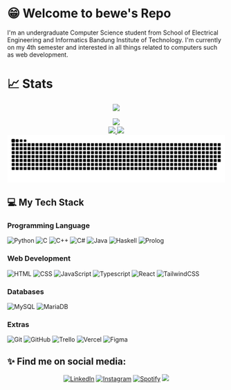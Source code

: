 # 😁 Welcome to bewe's Repo

I'm an undergraduate Computer Science student from School of Electrical Engineering and Informatics Bandung Institute of Technology. I'm currently on my 4th semester and interested in all things related to computers such as web development.

<h1>📈 Stats</h1>
<div align="center">
    <a href = "https://github.com/bernarduswillson/">
        <img src="https://github-readme-activity-graph.cyclic.app/graph?username=bernarduswillson&theme=dracula" />
        <p align="center">
        <div align="center">
        <img src="https://github-profile-trophy.vercel.app/?username=bernarduswillson&theme=dracula&no-bg=true&no-frame=true&row=1&column=4&title=MultiLanguage,Commits, Repo, PullRequest">
        </div>
        <img src="https://github-readme-stats.vercel.app/api?username=bernarduswillson&hide=issues&count_private=true&show_icons=true&theme=dracula" height=164/>
        <img src="https://github-readme-stats.vercel.app/api/top-langs/?username=bernarduswillson&layout=compact&theme=dracula"/>
    </a>
</div>

<picture>
  <source media="(prefers-color-scheme: dark)" srcset="https://raw.githubusercontent.com/platane/platane/output/github-contribution-grid-snake-dark.svg">
  <img alt="github contribution grid snake animation" src="https://raw.githubusercontent.com/platane/platane/output/github-contribution-grid-snake.svg">
</picture>

## 💻 My Tech Stack

### Programming Language
 ![Python](https://img.shields.io/badge/Python-14354C?style=for-the-badge&logo=python&logoColor=white)
 ![C](https://img.shields.io/badge/C-00599C?style=for-the-badge&logo=c&logoColor=white)
 ![C++](https://img.shields.io/badge/C%2B%2B-00599C?style=for-the-badge&logo=c%2B%2B&logoColor=white)
 ![C#](https://img.shields.io/badge/C%23-239120?style=for-the-badge&logo=c-sharp&logoColor=white)
 ![Java](https://img.shields.io/badge/Java-ED8B00?style=for-the-badge&logo=openjdk&logoColor=white)
 ![Haskell](https://img.shields.io/badge/Haskell-5e5086?style=for-the-badge&logo=haskell&logoColor=white)
 ![Prolog](https://img.shields.io/badge/Prolog-FF0000?style=for-the-badge&logo=prolof&logoColor=white)

 
### Web Development 
 ![HTML](https://img.shields.io/badge/HTML-E34F26?style=for-the-badge&logo=html5&logoColor=white)
 ![CSS](https://img.shields.io/badge/CSS3-1572B6?style=for-the-badge&logo=css3&logoColor=white)
 ![JavaScript](https://img.shields.io/badge/JavaScript-F7DF1E?style=for-the-badge&logo=javascript&logoColor=black)
 ![Typescript](https://img.shields.io/badge/TypeScript-007ACC?style=for-the-badge&logo=typescript&logoColor=white)
 ![React](https://img.shields.io/badge/React-20232A?style=for-the-badge&logo=react&logoColor=61DAFB)
 ![TailwindCSS](https://img.shields.io/badge/tailwindcss-%2338B2AC.svg?style=for-the-badge&logo=tailwind-css&logoColor=white)


### Databases
![MySQL](https://img.shields.io/badge/mysql-%2300f.svg?style=for-the-badge&logo=mysql&logoColor=white) 
![MariaDB](https://img.shields.io/badge/MariaDB-003545?style=for-the-badge&logo=mariadb&logoColor=white) 


### Extras
 ![Git](https://img.shields.io/badge/-Git-333333?style=for-the-badge&logo=git&logoColor=white)
 ![GitHub](https://img.shields.io/badge/-GitHub-333333?style=for-the-badge&logo=github&logoColor=white)
 ![Trello](https://img.shields.io/badge/Trello-%23026AA7.svg?style=for-the-badge&logo=Trello&logoColor=white)
 ![Vercel](https://img.shields.io/badge/vercel-%23000000.svg?style=for-the-badge&logo=vercel&logoColor=white)
 ![Figma](https://img.shields.io/badge/figma-%23F24E1E.svg?style=for-the-badge&logo=figma&logoColor=white)

## ✨ Find me on social media:
  <p align = "center">
<a href="https://www.linkedin.com/in/bernardus-willson-12a980179" target="_blank"><img src="https://img.shields.io/badge/LinkedIn-0077B5?style=for-the-badge&logo=linkedin&logoColor=white" alt="LinkedIn"></a>
<a href="https://www.instagram.com/bernarduswillson " target="_blank"><img src="https://img.shields.io/badge/Instagram-E4405F?style=for-the-badge&logo=instagram&logoColor=white" alt="Instagram"></a>
<a href="https://open.spotify.com/user/21ufzysbxythzhli2foodmdfa?si=679bbb2a4303499e " target="_blank"><img src="https://img.shields.io/badge/Spotify-%231ED760.svg?&style=for-the-badge&logo=spotify&logoColor=white" alt="Spotify"></a>
<a href="mailto:bernardus.willson@gmail.com"><img src="https://img.shields.io/badge/Gmail-D14836?style=for-the-badge&logo=gmail&logoColor=white"/></a>
  </p>